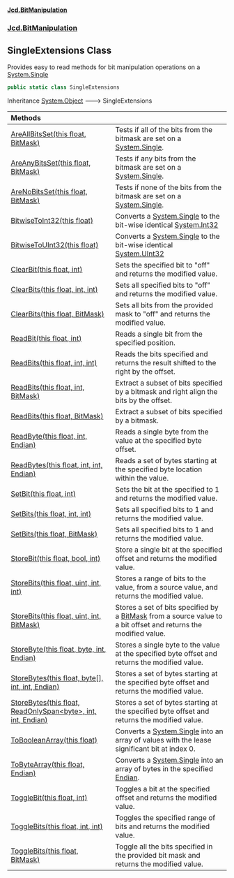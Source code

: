 #### [Jcd.BitManipulation](index 'index')
### [Jcd.BitManipulation](Jcd.BitManipulation 'Jcd.BitManipulation')

## SingleExtensions Class

Provides easy to read methods for bit manipulation operations on a [System.Single](https://docs.microsoft.com/en-us/dotnet/api/System.Single 'System.Single')

```csharp
public static class SingleExtensions
```

Inheritance [System.Object](https://docs.microsoft.com/en-us/dotnet/api/System.Object 'System.Object') &#129106; SingleExtensions

| Methods | |
| :--- | :--- |
| [AreAllBitsSet(this float, BitMask)](Jcd.BitManipulation.SingleExtensions.AreAllBitsSet(thisfloat,Jcd.BitManipulation.BitMask) 'Jcd.BitManipulation.SingleExtensions.AreAllBitsSet(this float, Jcd.BitManipulation.BitMask)') | Tests if all of the bits from the bitmask are set on a [System.Single](https://docs.microsoft.com/en-us/dotnet/api/System.Single 'System.Single'). |
| [AreAnyBitsSet(this float, BitMask)](Jcd.BitManipulation.SingleExtensions.AreAnyBitsSet(thisfloat,Jcd.BitManipulation.BitMask) 'Jcd.BitManipulation.SingleExtensions.AreAnyBitsSet(this float, Jcd.BitManipulation.BitMask)') | Tests if any bits from the bitmask are set on a [System.Single](https://docs.microsoft.com/en-us/dotnet/api/System.Single 'System.Single'). |
| [AreNoBitsSet(this float, BitMask)](Jcd.BitManipulation.SingleExtensions.AreNoBitsSet(thisfloat,Jcd.BitManipulation.BitMask) 'Jcd.BitManipulation.SingleExtensions.AreNoBitsSet(this float, Jcd.BitManipulation.BitMask)') | Tests if none of the bits from the bitmask are set on a [System.Single](https://docs.microsoft.com/en-us/dotnet/api/System.Single 'System.Single'). |
| [BitwiseToInt32(this float)](Jcd.BitManipulation.SingleExtensions.BitwiseToInt32(thisfloat) 'Jcd.BitManipulation.SingleExtensions.BitwiseToInt32(this float)') | Converts a [System.Single](https://docs.microsoft.com/en-us/dotnet/api/System.Single 'System.Single') to the bit-wise identical [System.Int32](https://docs.microsoft.com/en-us/dotnet/api/System.Int32 'System.Int32') |
| [BitwiseToUInt32(this float)](Jcd.BitManipulation.SingleExtensions.BitwiseToUInt32(thisfloat) 'Jcd.BitManipulation.SingleExtensions.BitwiseToUInt32(this float)') | Converts a [System.Single](https://docs.microsoft.com/en-us/dotnet/api/System.Single 'System.Single') to the bit-wise identical [System.UInt32](https://docs.microsoft.com/en-us/dotnet/api/System.UInt32 'System.UInt32') |
| [ClearBit(this float, int)](Jcd.BitManipulation.SingleExtensions.ClearBit(thisfloat,int) 'Jcd.BitManipulation.SingleExtensions.ClearBit(this float, int)') | Sets the specified bit to "off" and returns the modified value. |
| [ClearBits(this float, int, int)](Jcd.BitManipulation.SingleExtensions.ClearBits(thisfloat,int,int) 'Jcd.BitManipulation.SingleExtensions.ClearBits(this float, int, int)') | Sets all specified bits to "off" and returns the modified value. |
| [ClearBits(this float, BitMask)](Jcd.BitManipulation.SingleExtensions.ClearBits(thisfloat,Jcd.BitManipulation.BitMask) 'Jcd.BitManipulation.SingleExtensions.ClearBits(this float, Jcd.BitManipulation.BitMask)') | Sets all bits from the provided mask to "off" and returns the modified value. |
| [ReadBit(this float, int)](Jcd.BitManipulation.SingleExtensions.ReadBit(thisfloat,int) 'Jcd.BitManipulation.SingleExtensions.ReadBit(this float, int)') | Reads a single bit from the specified position. |
| [ReadBits(this float, int, int)](Jcd.BitManipulation.SingleExtensions.ReadBits(thisfloat,int,int) 'Jcd.BitManipulation.SingleExtensions.ReadBits(this float, int, int)') | Reads the bits specified and returns the result shifted to the right by the offset. |
| [ReadBits(this float, int, BitMask)](Jcd.BitManipulation.SingleExtensions.ReadBits(thisfloat,int,Jcd.BitManipulation.BitMask) 'Jcd.BitManipulation.SingleExtensions.ReadBits(this float, int, Jcd.BitManipulation.BitMask)') | Extract a subset of bits specified by a bitmask and right align the bits by the offset. |
| [ReadBits(this float, BitMask)](Jcd.BitManipulation.SingleExtensions.ReadBits(thisfloat,Jcd.BitManipulation.BitMask) 'Jcd.BitManipulation.SingleExtensions.ReadBits(this float, Jcd.BitManipulation.BitMask)') | Extract a subset of bits specified by a bitmask. |
| [ReadByte(this float, int, Endian)](Jcd.BitManipulation.SingleExtensions.ReadByte(thisfloat,int,Jcd.BitManipulation.Endian) 'Jcd.BitManipulation.SingleExtensions.ReadByte(this float, int, Jcd.BitManipulation.Endian)') | Reads a single byte from the value at the specified byte offset. |
| [ReadBytes(this float, int, int, Endian)](Jcd.BitManipulation.SingleExtensions.ReadBytes(thisfloat,int,int,Jcd.BitManipulation.Endian) 'Jcd.BitManipulation.SingleExtensions.ReadBytes(this float, int, int, Jcd.BitManipulation.Endian)') | Reads a set of bytes starting at the specified byte location within the value. |
| [SetBit(this float, int)](Jcd.BitManipulation.SingleExtensions.SetBit(thisfloat,int) 'Jcd.BitManipulation.SingleExtensions.SetBit(this float, int)') | Sets the bit at the specified to 1 and returns the modified value. |
| [SetBits(this float, int, int)](Jcd.BitManipulation.SingleExtensions.SetBits(thisfloat,int,int) 'Jcd.BitManipulation.SingleExtensions.SetBits(this float, int, int)') | Sets all specified bits to 1 and returns the modified value. |
| [SetBits(this float, BitMask)](Jcd.BitManipulation.SingleExtensions.SetBits(thisfloat,Jcd.BitManipulation.BitMask) 'Jcd.BitManipulation.SingleExtensions.SetBits(this float, Jcd.BitManipulation.BitMask)') | Sets all specified bits to 1 and returns the modified value. |
| [StoreBit(this float, bool, int)](Jcd.BitManipulation.SingleExtensions.StoreBit(thisfloat,bool,int) 'Jcd.BitManipulation.SingleExtensions.StoreBit(this float, bool, int)') | Store a single bit at the specified offset and returns the modified value. |
| [StoreBits(this float, uint, int, int)](Jcd.BitManipulation.SingleExtensions.StoreBits(thisfloat,uint,int,int) 'Jcd.BitManipulation.SingleExtensions.StoreBits(this float, uint, int, int)') | Stores a range of bits to the value, from a source value, and returns the modified value. |
| [StoreBits(this float, uint, int, BitMask)](Jcd.BitManipulation.SingleExtensions.StoreBits(thisfloat,uint,int,Jcd.BitManipulation.BitMask) 'Jcd.BitManipulation.SingleExtensions.StoreBits(this float, uint, int, Jcd.BitManipulation.BitMask)') | Stores a set of bits specified by a [BitMask](Jcd.BitManipulation.BitMask 'Jcd.BitManipulation.BitMask') from a source value to a bit offset and returns the modified value. |
| [StoreByte(this float, byte, int, Endian)](Jcd.BitManipulation.SingleExtensions.StoreByte(thisfloat,byte,int,Jcd.BitManipulation.Endian) 'Jcd.BitManipulation.SingleExtensions.StoreByte(this float, byte, int, Jcd.BitManipulation.Endian)') | Stores a single byte to the value at the specified byte offset and returns the modified value. |
| [StoreBytes(this float, byte[], int, int, Endian)](Jcd.BitManipulation.SingleExtensions.StoreBytes(thisfloat,byte[],int,int,Jcd.BitManipulation.Endian) 'Jcd.BitManipulation.SingleExtensions.StoreBytes(this float, byte[], int, int, Jcd.BitManipulation.Endian)') | Stores a set of bytes starting at the specified byte offset and returns the modified value. |
| [StoreBytes(this float, ReadOnlySpan&lt;byte&gt;, int, int, Endian)](Jcd.BitManipulation.SingleExtensions.StoreBytes(thisfloat,System.ReadOnlySpan_byte_,int,int,Jcd.BitManipulation.Endian) 'Jcd.BitManipulation.SingleExtensions.StoreBytes(this float, System.ReadOnlySpan<byte>, int, int, Jcd.BitManipulation.Endian)') | Stores a set of bytes starting at the specified byte offset and returns the modified value. |
| [ToBooleanArray(this float)](Jcd.BitManipulation.SingleExtensions.ToBooleanArray(thisfloat) 'Jcd.BitManipulation.SingleExtensions.ToBooleanArray(this float)') | Converts a [System.Single](https://docs.microsoft.com/en-us/dotnet/api/System.Single 'System.Single') into an array of  values with the lease significant bit at index 0. |
| [ToByteArray(this float, Endian)](Jcd.BitManipulation.SingleExtensions.ToByteArray(thisfloat,Jcd.BitManipulation.Endian) 'Jcd.BitManipulation.SingleExtensions.ToByteArray(this float, Jcd.BitManipulation.Endian)') | Converts a [System.Single](https://docs.microsoft.com/en-us/dotnet/api/System.Single 'System.Single') into an array of bytes in the specified [Endian](Jcd.BitManipulation.Endian 'Jcd.BitManipulation.Endian'). |
| [ToggleBit(this float, int)](Jcd.BitManipulation.SingleExtensions.ToggleBit(thisfloat,int) 'Jcd.BitManipulation.SingleExtensions.ToggleBit(this float, int)') | Toggles a bit at the specified offset and returns the modified value. |
| [ToggleBits(this float, int, int)](Jcd.BitManipulation.SingleExtensions.ToggleBits(thisfloat,int,int) 'Jcd.BitManipulation.SingleExtensions.ToggleBits(this float, int, int)') | Toggles the specified range of bits and returns the modified value. |
| [ToggleBits(this float, BitMask)](Jcd.BitManipulation.SingleExtensions.ToggleBits(thisfloat,Jcd.BitManipulation.BitMask) 'Jcd.BitManipulation.SingleExtensions.ToggleBits(this float, Jcd.BitManipulation.BitMask)') | Toggle all the bits specified in the provided bit mask and returns the modified value. |
